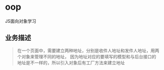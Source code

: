 # oop
JS面向对象学习

## 业务描述
> 在一个页面中，需要建立两种地址，分别是收件人地址和发件人地址，用两个对象来管理不同的地址，
> 因为地址对应的要填写的模型和与后台接口的地址是不一样的，所以引入对象后有工厂方法来建立地址
